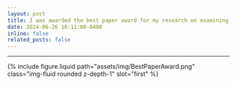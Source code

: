 ```yaml
---
layout: post
title: I was awarded the best paper award for my research on examining diverse genders at Petra 2024
date: 2024-06-26 16:11:00-0400
inline: false
related_posts: false
---
```


---

{% include figure.liquid path="assets/img/BestPaperAward.png" class="img-fluid rounded z-depth-1" slot="first" %}
